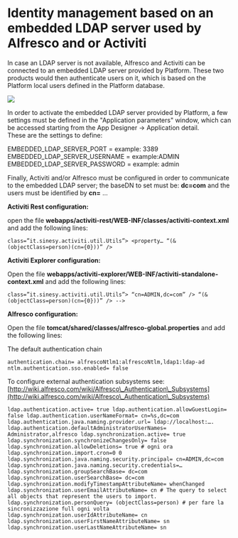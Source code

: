 # Identity management based on an embedded LDAP server used by Alfresco and or Activiti

In case an LDAP server is not available, Alfresco and Activiti can be connected to an embedded LDAP server provided by Platform. These two products would then authenticate users on it, which is based on the Platform local users defined in the Platform database.

![](http://4wsplatform.org/wp-content/uploads/media/identitymanagementusermanual/image05.png)

In order to activate the embedded LDAP server provided by Platform, a few settings must be defined in the "Application parameters" window, which can be accessed starting from the App Designer -> Application detail.\
These are the settings to define:

EMBEDDED\_LDAP\_SERVER\_PORT = example: 3389\
EMBEDDED\_LDAP\_SERVER\_USERNAME = example:ADMIN\
EMBEDDED\_LDAP\_SERVER\_PASSWORD = example: admin

Finally, Activiti and/or Alfresco must be configured in order to communicate to the embedded LDAP server; the baseDN to set must be: **dc=com** and the users must be identified by **cn=** …

**Activiti Rest configuration:**

open the file **webapps/activiti-rest/WEB-INF/classes/activiti-context.xml** and add the following lines:

```
class=”it.sinesy.activiti.util.Utils”> <property… “(&(objectClass=person)(cn={0}))” />
```

**Activiti Explorer configuration:**

Open the file **webapps/activiti-explorer/WEB-INF/activiti-standalone-context.xml** and add the following lines:

```
class=”it.sinesy.activiti.util.Utils”> “cn=ADMIN,dc=com” /> “(&(objectClass=person)(cn={0}))” /> -->
```

**Alfresco configuration:**

Open the file **tomcat/shared/classes/alfresco-global.properties** and add the following lines:

The default authentication chain

`authentication.chain= alfrescoNtlm1:alfrescoNtlm,ldap1:ldap-ad ntlm.authentication.sso.enabled= false`

To configure external authentication subsystems see: [http://wiki.alfresco.com/wiki/Alfresco\_Authentication\_Subsystems](http://wiki.alfresco.com/wiki/Alfresco\_Authentication\_Subsystems)

`ldap.authentication.active= true ldap.authentication.allowGuestLogin= false ldap.authentication.userNameFormat= cn=%s,dc=com ldap.authentication.java.naming.provider.url= ldap://localhost:…. ldap.authentication.defaultAdministratorUserNames= Administrator,alfresco ldap.synchronization.active= true ldap.synchronization.synchronizeChangesOnly= false ldap.synchronization.allowDeletions= true # ogni ora ldap.synchronization.import.cron=0 0 ldap.synchronization.java.naming.security.principal= cn=ADMIN,dc=com ldap.synchronization.java.naming.security.credentials=… ldap.synchronization.groupSearchBase= dc=com ldap.synchronization.userSearchBase= dc=com ldap.synchronization.modifyTimestampAttributeName= whenChanged ldap.synchronization.userEmailAttributeName= cn # The query to select all objects that represent the users to import. ldap.synchronization.personQuery= (objectClass=person) # per fare la sincronizzazione full ogni volta ldap.synchronization.userIdAttributeName= cn ldap.synchronization.userFirstNameAttributeName= sn ldap.synchronization.userLastNameAttributeName= sn`
